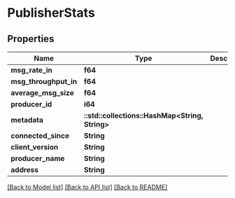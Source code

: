 # PublisherStats

## Properties

Name | Type | Description | Notes
------------ | ------------- | ------------- | -------------
**msg_rate_in** | **f64** |  | [optional] 
**msg_throughput_in** | **f64** |  | [optional] 
**average_msg_size** | **f64** |  | [optional] 
**producer_id** | **i64** |  | [optional] 
**metadata** | **::std::collections::HashMap<String, String>** |  | [optional] 
**connected_since** | **String** |  | [optional] 
**client_version** | **String** |  | [optional] 
**producer_name** | **String** |  | [optional] 
**address** | **String** |  | [optional] 

[[Back to Model list]](../README.md#documentation-for-models) [[Back to API list]](../README.md#documentation-for-api-endpoints) [[Back to README]](../README.md)


